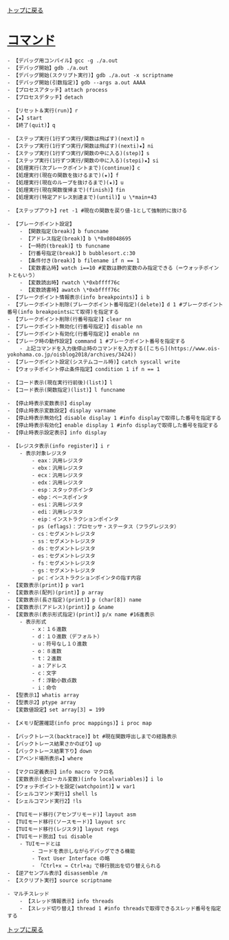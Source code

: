 [トップに戻る](../index.md)

# [コマンド](https://flex.phys.tohoku.ac.jp/texi/gdb-j/gdb-j_toc.html)
	
	- 【デバッグ用コンパイル】gcc -g ./a.out
	- 【デバッグ開始】gdb ./a.out
	- 【デバッグ開始(スクリプト実行)】gdb ./a.out -x scriptname
	- 【デバッグ開始(引数指定)】gdb --args a.out AAAA
	- 【プロセスアタッチ】attach process
	- 【プロセスデタッチ】detach
	
	- 【リセット＆実行(run)】r
	- 【★】start
	- 【終了(quit)】q
	
	- 【ステップ実行(1行ずつ実行/関数は飛ばす)(next)】n
	- 【ステップ実行(1行ずつ実行/関数は飛ばす)(nexti)★】ni
	- 【ステップ実行(1行ずつ実行/関数の中に入る)(step)】s
	- 【ステップ実行(1行ずつ実行/関数の中に入る)(stepi)★】si
	- 【処理実行(次ブレークポイントまで)(continue)】c
	- 【処理実行(現在の関数を抜けるまで)(★)】f
	- 【処理実行(現在のループを抜けるまで)(★)】u
	- 【処理実行(現在関数復帰まで)(finish)】fin
	- 【処理実行(特定アドレス到達まで)(until)】u \*main+43
	
	- 【ステップアウト】ret -1 #現在の関数を戻り値-1として強制的に抜ける
	
	- 【ブレークポイント設定】
		- 【関数指定(break)】b funcname
		- 【アドレス指定(break)】b \*0x08048695
		- 【一時的(tbreak)】tb funcname
		- 【行番号指定(break)】b bubblesort.c:30
		- 【条件付き(break)】b filename if n == 1
		- 【変数書込時】watch i==10 #変数は静的変数のみ指定できる（＝ウォッチポイントともいう）
		- 【変数読出時】rwatch \*0xbffff76c
		- 【変数読書時】awatch \*0xbffff76c
	- 【ブレークポイント情報表示(info breakpoints)】i b
	- 【ブレークポイント削除(ブレークポイント番号指定)(delete)】d 1 #ブレークポイント番号(info breakpointsにて取得)を指定する
	- 【ブレークポイント削除(行番号指定)】clear nn
	- 【ブレークポイント無効化(行番号指定)】disable nn
	- 【ブレークポイント有効化(行番号指定)】enable nn
	- 【ブレーク時の動作設定】command 1 #ブレークポイント番号を指定する
		- 上記コマンドを入力後停止時のコマンドを入力する([こちら](https://www.ois-yokohama.co.jp/oisblog2018/archives/3424))
	- 【ブレークポイント設定(システムコール時)】catch syscall write
	- 【ウォッチポイント停止条件指定】condition 1 if n == 1
	
	- 【コード表示(現在実行行前後)(list)】l
	- 【コード表示(関数指定)(list)】l funcname
	
	- 【停止時表示変数表示】display
	- 【停止時表示変数設定】display varname
	- 【停止時表示無効化】disable display 1 #info displayで取得した番号を指定する
	- 【停止時表示有効化】enable display 1 #info displayで取得した番号を指定する
	- 【停止時表示設定表示】info display
	
	- 【レジスタ表示(info register)】i r
		- 表示対象レジスタ
			- eax：汎用レジスタ
			- ebx：汎用レジスタ
			- ecx：汎用レジスタ
			- edx：汎用レジスタ
			- esp：スタックポインタ
			- ebp：ベースポインタ
			- esi：汎用レジスタ
			- edi：汎用レジスタ
			- eip：インストラクションポインタ
			- ps (eflags)：プロセッサ・ステータス（フラグレジスタ）
			- cs：セグメントレジスタ
			- ss：セグメントレジスタ
			- ds：セグメントレジスタ
			- es：セグメントレジスタ
			- fs：セグメントレジスタ
			- gs：セグメントレジスタ
			- pc：インストラクションポインタの指す内容
	- 【変数表示(print)】p var1
	- 【変数表示(配列)(print)】p array
	- 【変数表示(長さ指定)(print)】p (char[8]) name
	- 【変数表示(アドレス)(print)】p &name
	- 【変数表示(表示形式指定)(print)】p/x name #16進表示
		- 表示形式
			- x：１６進数
			- d：１０進数（デフォルト）
			- u：符号なし１０進数
			- o：８進数
			- t：２進数
			- a：アドレス
			- c：文字
			- f：浮動小数点数
			- i：命令
	- 【型表示1】whatis array
	- 【型表示2】ptype array
	- 【変数値設定】set array[3] = 199
	
	- 【メモリ配置確認(info proc mappings)】i proc map
	
	- 【バックトレース(backtrace)】bt #現在関数呼出しまでの経路表示
	- 【バックトレース結果さかのぼり】up
	- 【バックトレース結果下り】down
	- 【アベンド場所表示★】where
	
	- 【マクロ定義表示】info macro マクロ名	
	- 【変数表示(全ローカル変数)(info localvariables)】i lo
	- 【ウォッチポイントを設定(watchpoint)】w var1
	- 【シェルコマンド実行1】shell ls
	- 【シェルコマンド実行2】!ls
	
	- 【TUIモード移行(アセンブリモード)】layout asm
	- 【TUIモード移行(ソースモード)】layout src
	- 【TUIモード移行(レジスタ)】layout regs
	- 【TUIモード脱出】tui disable
		- TUIモードとは
			- コードを表示しながらデバッグできる機能
			- Text User Interface の略
			- 「Ctrl+x → Ctrl+a」で移行脱出を切り替えられる
	- 【逆アセンブル表示】disassemble /m
	- 【スクリプト実行】source scriptname

	- マルチスレッド
		- 【スレッド情報表示】info threads
		- 【スレッド切り替え】thread 1 #info threadsで取得できるスレッド番号を指定する

[トップに戻る](../index.md)
